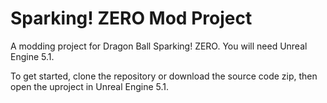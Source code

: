 # Sparking! ZERO Mod Project

A modding project for Dragon Ball Sparking! ZERO. You will need Unreal Engine 5.1.

To get started, clone the repository or download the source code zip, then open the uproject in Unreal Engine 5.1.
